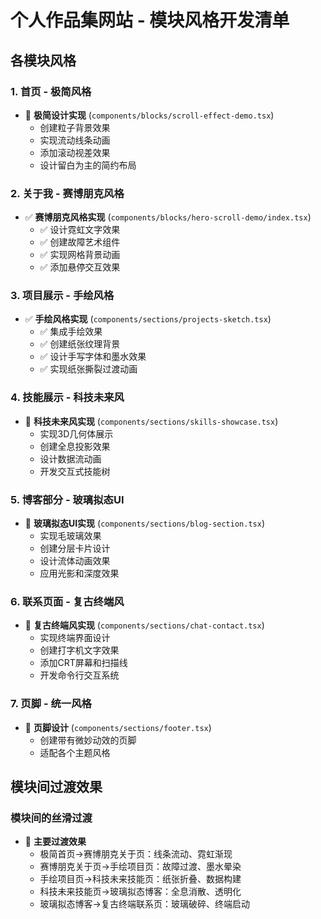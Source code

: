 # 个人作品集网站 - 模块风格开发清单

## 各模块风格

### 1. 首页 - 极简风格
- 🔲 **极简设计实现** (`components/blocks/scroll-effect-demo.tsx`)
  - 创建粒子背景效果
  - 实现流动线条动画
  - 添加滚动视差效果
  - 设计留白为主的简约布局

### 2. 关于我 - 赛博朋克风格
- ✅ **赛博朋克风格实现** (`components/blocks/hero-scroll-demo/index.tsx`)
  - ✅ 设计霓虹文字效果
  - ✅ 创建故障艺术组件
  - ✅ 实现网格背景动画
  - ✅ 添加悬停交互效果

### 3. 项目展示 - 手绘风格
- ✅ **手绘风格实现** (`components/sections/projects-sketch.tsx`)
  - ✅ 集成手绘效果
  - ✅ 创建纸张纹理背景
  - ✅ 设计手写字体和墨水效果
  - ✅ 实现纸张撕裂过渡动画

### 4. 技能展示 - 科技未来风
- 🔲 **科技未来风实现** (`components/sections/skills-showcase.tsx`)
  - 实现3D几何体展示
  - 创建全息投影效果
  - 设计数据流动画
  - 开发交互式技能树

### 5. 博客部分 - 玻璃拟态UI
- 🔲 **玻璃拟态UI实现** (`components/sections/blog-section.tsx`)
  - 实现毛玻璃效果
  - 创建分层卡片设计
  - 设计流体动画效果
  - 应用光影和深度效果

### 6. 联系页面 - 复古终端风
- 🔲 **复古终端风实现** (`components/sections/chat-contact.tsx`)
  - 实现终端界面设计
  - 创建打字机文字效果
  - 添加CRT屏幕和扫描线
  - 开发命令行交互系统

### 7. 页脚 - 统一风格
- 🔲 **页脚设计** (`components/sections/footer.tsx`)
  - 创建带有微妙动效的页脚
  - 适配各个主题风格

## 模块间过渡效果

### 模块间的丝滑过渡
- 🔲 **主要过渡效果**
  - 极简首页→赛博朋克关于页：线条流动、霓虹渐现
  - 赛博朋克关于页→手绘项目页：故障过渡、墨水晕染
  - 手绘项目页→科技未来技能页：纸张折叠、数据构建
  - 科技未来技能页→玻璃拟态博客：全息消散、透明化
  - 玻璃拟态博客→复古终端联系页：玻璃破碎、终端启动